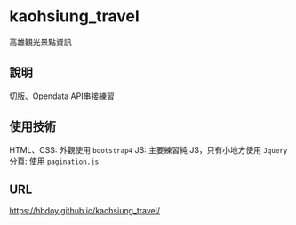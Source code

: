 # kaohsiung_travel
高雄觀光景點資訊

## 說明
切版、Opendata API串接練習

## 使用技術
HTML、CSS: 外觀使用 ``bootstrap4``
JS: 主要練習純 JS，只有小地方使用 ``Jquery``
分頁: 使用 ``pagination.js``

## URL
https://hbdoy.github.io/kaohsiung_travel/
